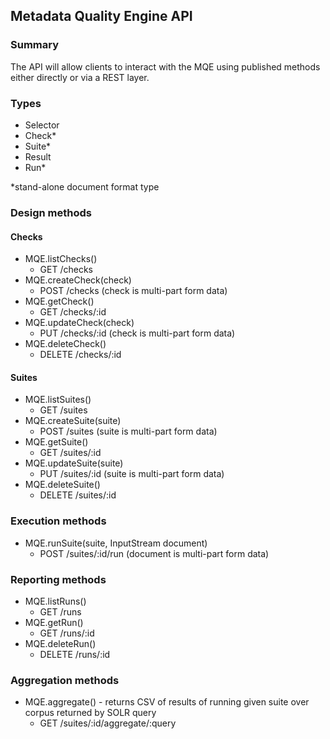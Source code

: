 ## Metadata Quality Engine API

### Summary

The API will allow clients to interact with the MQE using published methods either directly
or via a REST layer.

### Types
- Selector
- Check*
- Suite*
- Result
- Run* 

*stand-alone document format type

### Design methods
#### Checks
- MQE.listChecks()
	- GET /checks
- MQE.createCheck(check)
	- POST /checks (check is multi-part form data)
- MQE.getCheck()
	- GET /checks/:id
- MQE.updateCheck(check)
	- PUT /checks/:id (check is multi-part form data)
- MQE.deleteCheck()
	- DELETE /checks/:id

#### Suites
- MQE.listSuites()
	- GET /suites
- MQE.createSuite(suite)
	- POST /suites (suite is multi-part form data)
- MQE.getSuite()
	- GET /suites/:id
- MQE.updateSuite(suite)
	- PUT /suites/:id (suite is multi-part form data)
- MQE.deleteSuite()
	- DELETE /suites/:id

### Execution methods
- MQE.runSuite(suite, InputStream document)
	- POST /suites/:id/run (document is multi-part form data)

### Reporting methods
- MQE.listRuns()
	- GET /runs
- MQE.getRun()
	- GET /runs/:id
- MQE.deleteRun()
	- DELETE /runs/:id
	
### Aggregation methods
- MQE.aggregate() - returns CSV of results of running given suite over corpus returned by SOLR query
	- GET /suites/:id/aggregate/:query
